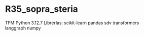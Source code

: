 # R35_sopra_steria
TFM
Python 3.12.7
Librerías: 
scikit-learn
pandas
sdv
transformers
langgraph
numpy